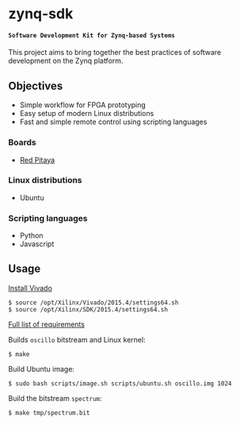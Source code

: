 # zynq-sdk

#### `Software Development Kit for Zynq-based Systems`

This project aims to bring together the best practices of software development on the Zynq platform.

## Objectives

* Simple workflow for FPGA prototyping
* Easy setup of modern Linux distributions
* Fast and simple remote control using scripting languages

### Boards

* [Red Pitaya](http://redpitaya.com)

### Linux distributions

* Ubuntu

### Scripting languages

* Python
* Javascript

## Usage

[Install Vivado](https://github.com/Koheron/zynq-sdk/issues/37)

```
$ source /opt/Xilinx/Vivado/2015.4/settings64.sh
$ source /opt/Xilinx/SDK/2015.4/settings64.sh
```

[Full list of requirements](https://github.com/Koheron/zynq-sdk/issues/4)

Builds `oscillo` bitstream and Linux kernel:
```
$ make
```

Build Ubuntu image:
```
$ sudo bash scripts/image.sh scripts/ubuntu.sh oscillo.img 1024
```

Build the bitstream `spectrum`:
```
$ make tmp/spectrum.bit
```
